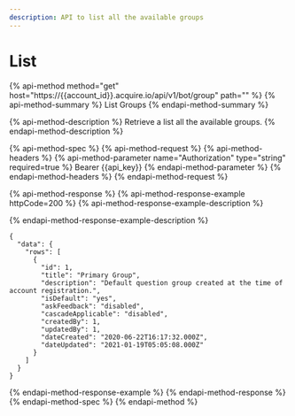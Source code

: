 ```yaml
---
description: API to list all the available groups
---
```


# List

{% api-method method="get" host="https://{{account\_id}}.acquire.io/api/v1/bot/group" path="" %}
{% api-method-summary %}
List Groups
{% endapi-method-summary %}

{% api-method-description %}
Retrieve a list all the available groups.
{% endapi-method-description %}

{% api-method-spec %}
{% api-method-request %}
{% api-method-headers %}
{% api-method-parameter name="Authorization" type="string" required=true %}
 Bearer {{api\_key}}
{% endapi-method-parameter %}
{% endapi-method-headers %}
{% endapi-method-request %}

{% api-method-response %}
{% api-method-response-example httpCode=200 %}
{% api-method-response-example-description %}

{% endapi-method-response-example-description %}

```
{
  "data": {
    "rows": [
      {
        "id": 1,
        "title": "Primary Group",
        "description": "Default question group created at the time of account registration.",
        "isDefault": "yes",
        "askFeedback": "disabled",
        "cascadeApplicable": "disabled",
        "createdBy": 1,
        "updatedBy": 1,
        "dateCreated": "2020-06-22T16:17:32.000Z",
        "dateUpdated": "2021-01-19T05:05:08.000Z"
      }
    ]
  }
}
```
{% endapi-method-response-example %}
{% endapi-method-response %}
{% endapi-method-spec %}
{% endapi-method %}



